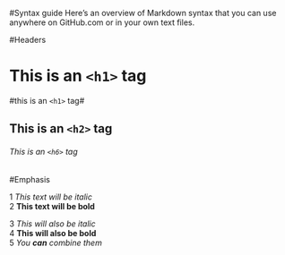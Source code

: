 #Syntax guide
Here’s an overview of Markdown syntax that you can use anywhere on GitHub.com or in your own text files.

#Headers
 
 # This is an `<h1>` tag
 #this is an `<h1>` tag#
 
 ## This is an `<h2>` tag
 
 ###### This is an `<h6>` tag


#Emphasis

 1 *This text will be italic*<br />
 2 **This text will be bold**<br />
 
 3 _This will also be italic_<br />
 4 __This will also be bold__<br />
 5 _You **can** combine them_<br />
 
